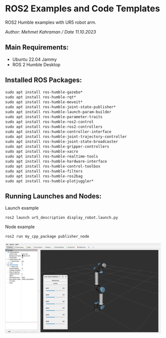 # ROS2 Examples and Code Templates

ROS2 Humble examples with UR5 robot arm.

*Author: Mehmet Kahraman / Date 11.10.2023*

Main Requirements:
--
- Ubuntu 22.04 Jammy
- ROS 2 Humble Desktop

Installed ROS Packages:
--
```
sudo apt install ros-humble-gazebo*
sudo apt install ros-humble-rqt*
sudo apt install ros-humble-moveit*
sudo apt install ros-humble-joint-state-publisher*
sudo apt install ros-humble-launch-param-builder
sudo apt install ros-humble-parameter-traits
sudo apt install ros-humble-ros2-control
sudo apt install ros-humble-ros2-controllers
sudo apt install ros-humble-controller-interface
sudo apt install ros-humble-joint-trajectory-controller
sudo apt install ros-humble-joint-state-broadcaster
sudo apt install ros-humble-gripper-controllers
sudo apt install ros-humble-xacro
sudo apt install ros-humble-realtime-tools
sudo apt install ros-humble-hardware-interface
sudo apt install ros-humble-control-toolbox
sudo apt install ros-humble-filters
sudo apt install ros-humble-ros2bag
sudo apt install ros-humble-plotjuggler*
```

Running Launches and Nodes:
--

Launch example
```
ros2 launch ur5_description display_robot.launch.py
```
Node example
```
ros2 run my_cpp_package publisher_node
```

![img](ur5_rviz2.png)